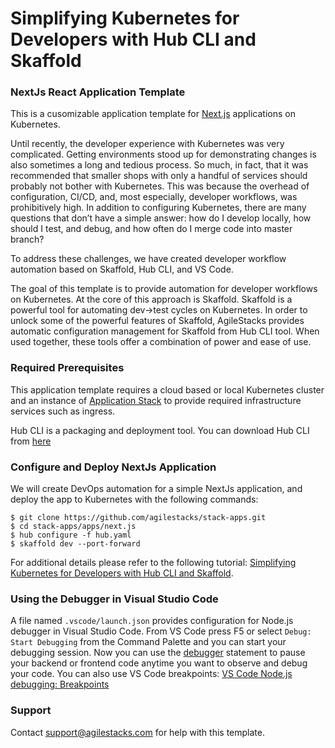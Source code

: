 # Simplifying Kubernetes for Developers with Hub CLI and Skaffold

### NextJs React Application Template

This is a cusomizable application template for [Next.js](https://nextjs.org/learn) applications on Kubernetes.

Until recently, the developer experience with Kubernetes was very complicated. Getting environments stood up for demonstrating changes is also sometimes a long and tedious process.  So much, in fact, that it was recommended that smaller shops with only a handful of services should probably not bother with Kubernetes. This was because the overhead of configuration, CI/CD, and, most especially, developer workflows, was prohibitively high. In addition to configuring Kubernetes, there are many questions that don’t have a simple answer: how do I develop locally, how should I test, and debug, and how often do I merge code into master branch?

To address these challenges, we have created developer workflow automation based on Skaffold, Hub CLI, and VS Code.

The goal of this template is to provide automation for developer workflows on Kubernetes. At the core of this approach is Skaffold. Skaffold is a powerful tool for automating dev->test cycles on Kubernetes. In order to unlock some of the powerful features of Skaffold, AgileStacks provides automatic configuration management for Skaffold from Hub CLI tool. When used together, these tools offer a combination of power and ease of use.

### Required Prerequisites
This application template requires a cloud based or local Kubernetes cluster and an instance of [Application Stack](https://github.com/agilestacks/stack-app-eks) to provide required infrastructure services such as ingress.

Hub CLI is a packaging and deployment tool.  You can download Hub CLI from [here](https://superhub.io/)

### Configure and Deploy NextJs Application

We will create DevOps automation for a simple NextJs application, and deploy the app to Kubernetes with the following commands:

```
$ git clone https://github.com/agilestacks/stack-apps.git
$ cd stack-apps/apps/next.js
$ hub configure -f hub.yaml
$ skaffold dev --port-forward
```

For additional details please refer to the following tutorial: [Simplifying Kubernetes for Developers with Hub CLI and Skaffold](https://docs.agilestacks.com/article/3pbulps5n7-simplifying-kubernetes-for-developers-with-hub-cli-and-skaffold). 

### Using the Debugger in Visual Studio Code
A file named `.vscode/launch.json` provides configuration for Node.js debugger in Visual Studio Code.
From VS Code press F5 or select `Debug: Start Debugging` from the Command Palette and you can start your debugging session. Now you can use the [debugger](https://developer.mozilla.org/en-US/docs/Web/JavaScript/Reference/Statements/debugger) statement to pause your backend or frontend code anytime you want to observe and debug your code.  You can also use VS Code breakpoints: [VS Code Node.js debugging: Breakpoints](https://code.visualstudio.com/docs/nodejs/nodejs-debugging#_breakpoints) 



### Support
Contact support@agilestacks.com for help with this template.
